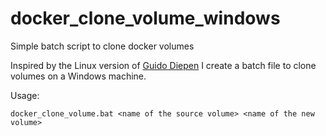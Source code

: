 # docker_clone_volume_windows
Simple batch script to clone docker volumes

Inspired by the Linux version of [Guido Diepen](https://www.guidodiepen.nl/2016/05/cloning-docker-data-volumes/) I create a batch file to clone volumes on a Windows machine.

Usage:

    docker_clone_volume.bat <name of the source volume> <name of the new volume>
